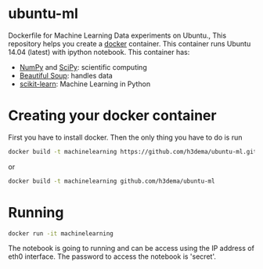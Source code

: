 # ubuntu-ml
Dockerfile for Machine Learning Data experiments on Ubuntu.,
This repository helps you create a [docker](https://www.docker.com/) container.
This container runs Ubuntu 14.04 (latest) with ipython notebook.
This container has:
* [NumPy](http://www.numpy.org/) and [SciPy](https://www.scipy.org/): scientific computing
* [Beautiful Soup](https://www.crummy.com/software/BeautifulSoup/): handles data
* [scikit-learn](http://scikit-learn.org/stable/): Machine Learning in Python


# Creating your docker container

First you have to install docker. Then the only thing you have to do is run
```bash
docker build -t machinelearning https://github.com/h3dema/ubuntu-ml.git
```

or

```bash
docker build -t machinelearning github.com/h3dema/ubuntu-ml
```

# Running

```bash
docker run -it machinelearning
```

The notebook is going to running and can be access using the IP address of eth0 interface.
The password to access the notebook is 'secret'.
